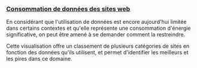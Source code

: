 
### [Consommation de données des sites web](https://github.com/DataViz-2019-10/website-data-consumption/)

En considérant que l'utilisation de données est encore aujourd'hui limitée dans certains contextes et qu'elle 
représente une consommation d'énergie significative, on peut être amené à se demander comment la restreindre.

Cette visualisation offre un classement de plusieurs catégories de sites en fonction des données qu'ils utilisent, 
et permet d'identifier les meilleurs et les pires dans ce domaine.
